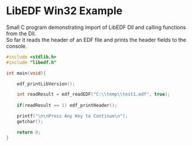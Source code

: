 # LibEDF Win32 Example

Small C program demonstrating import of LibEDF Dll and calling functions from the Dll.  
So far it reads the header of an EDF file and prints the header fields to the console.

```c
#include <stdlib.h>
#include "libedf.h"

int main(void){

	edf_printLibVersion();

	int readResult = edf_readEDF("C:\\temp\\test1.edf", true);
	
	if(readResult == 1) edf_printHeader();

	printf("\n\nPress Any Key to Continue\n");
	getchar();

    return 0;
}
```
